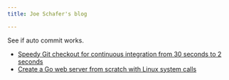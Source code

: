 ```yaml
---
title: Joe Schafer's blog

---
```

See if auto commit works.

* [Speedy Git checkout for continuous integration from 30 seconds to 2 seconds](circle-ci-fast-git/)
* [Create a Go web server from scratch with Linux system calls](go-server-with-syscalls/)